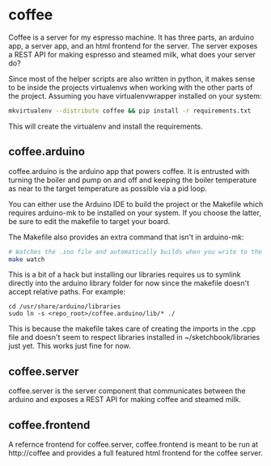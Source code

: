 # coffee

Coffee is a server for my espresso machine. It has three parts, an arduino app,
a server app, and an html frontend for the server. The server exposes a REST
API for making espresso and steamed milk, what does your server do?

Since most of the helper scripts are also written in python, it makes sense to
be inside the projects virtualenvs when working with the other parts of the
project. Assuming you have virtualenvwrapper installed on your system:

```bash
mkvirtualenv --distribute coffee && pip install -r requirements.txt
```

This will create the virtualenv and install the requirements.


## coffee.arduino

coffee.arduino is the arduino app that powers coffee. It is entrusted with
turning the boiler and pump on and off and keeping the boiler temperature as
near to the target temperature as possible via a pid loop.

You can either use the Arduino IDE to build the project or the Makefile which
requires arduino-mk to be installed on your system. If you choose the latter,
be sure to edit the makefile to target your board.

The Makefile also provides an extra command that isn't in arduino-mk:
```bash
# Watches the .ino file and automatically builds when you write to the file
make watch
```

This is a bit of a hack but installing our libraries requires us to symlink
directly into the arduino library folder for now since the makefile doesn't
accept relative paths. For example:
```
cd /usr/share/arduino/libraries
sudo ln -s <repo_root>/coffee.arduino/lib/* ./
```
This is because the makefile takes care of creating the imports in the .cpp
file and doesn't seem to respect libraries installed in ~/sketchbook/libraries
just yet. This works just fine for now.


## coffee.server

coffee.server is the server component that communicates between the arduino and
exposes a REST API for making coffee and steamed milk.


## coffee.frontend

A refernce frontend for coffee.server, coffee.frontend is meant to be run at
http://coffee and provides a full featured html frontend for the coffee server.
